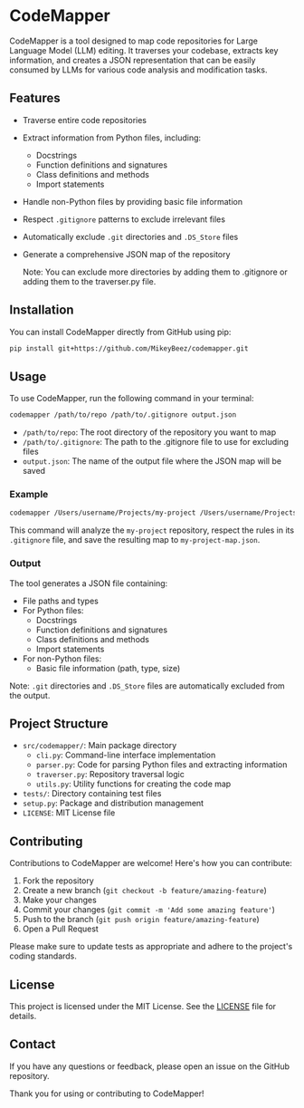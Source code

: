 # CodeMapper

CodeMapper is a tool designed to map code repositories for Large Language Model (LLM) editing. It traverses your codebase, extracts key information, and creates a JSON representation that can be easily consumed by LLMs for various code analysis and modification tasks.

## Features

- Traverse entire code repositories
- Extract information from Python files, including:
  - Docstrings
  - Function definitions and signatures
  - Class definitions and methods
  - Import statements
- Handle non-Python files by providing basic file information
- Respect `.gitignore` patterns to exclude irrelevant files
- Automatically exclude `.git` directories and `.DS_Store` files
- Generate a comprehensive JSON map of the repository

    Note:  You can exclude more directories by adding them to .gitignore or adding them to the 
    traverser.py file.

## Installation

You can install CodeMapper directly from GitHub using pip:

```sh
pip install git+https://github.com/MikeyBeez/codemapper.git
```

## Usage

To use CodeMapper, run the following command in your terminal:

```sh
codemapper /path/to/repo /path/to/.gitignore output.json
```

- `/path/to/repo`: The root directory of the repository you want to map
- `/path/to/.gitignore`: The path to the .gitignore file to use for excluding files
- `output.json`: The name of the output file where the JSON map will be saved

### Example

```sh
codemapper /Users/username/Projects/my-project /Users/username/Projects/my-project/.gitignore my-project-map.json
```

This command will analyze the `my-project` repository, respect the rules in its `.gitignore` file, and save the resulting map to `my-project-map.json`.

### Output

The tool generates a JSON file containing:

- File paths and types
- For Python files:
  - Docstrings
  - Function definitions and signatures
  - Class definitions and methods
  - Import statements
- For non-Python files:
  - Basic file information (path, type, size)

Note: `.git` directories and `.DS_Store` files are automatically excluded from the output.

## Project Structure

- `src/codemapper/`: Main package directory
  - `cli.py`: Command-line interface implementation
  - `parser.py`: Code for parsing Python files and extracting information
  - `traverser.py`: Repository traversal logic
  - `utils.py`: Utility functions for creating the code map
- `tests/`: Directory containing test files
- `setup.py`: Package and distribution management
- `LICENSE`: MIT License file

## Contributing

Contributions to CodeMapper are welcome! Here's how you can contribute:

1. Fork the repository
2. Create a new branch (`git checkout -b feature/amazing-feature`)
3. Make your changes
4. Commit your changes (`git commit -m 'Add some amazing feature'`)
5. Push to the branch (`git push origin feature/amazing-feature`)
6. Open a Pull Request

Please make sure to update tests as appropriate and adhere to the project's coding standards.

## License

This project is licensed under the MIT License. See the [LICENSE](LICENSE) file for details.

## Contact

If you have any questions or feedback, please open an issue on the GitHub repository.

Thank you for using or contributing to CodeMapper!

